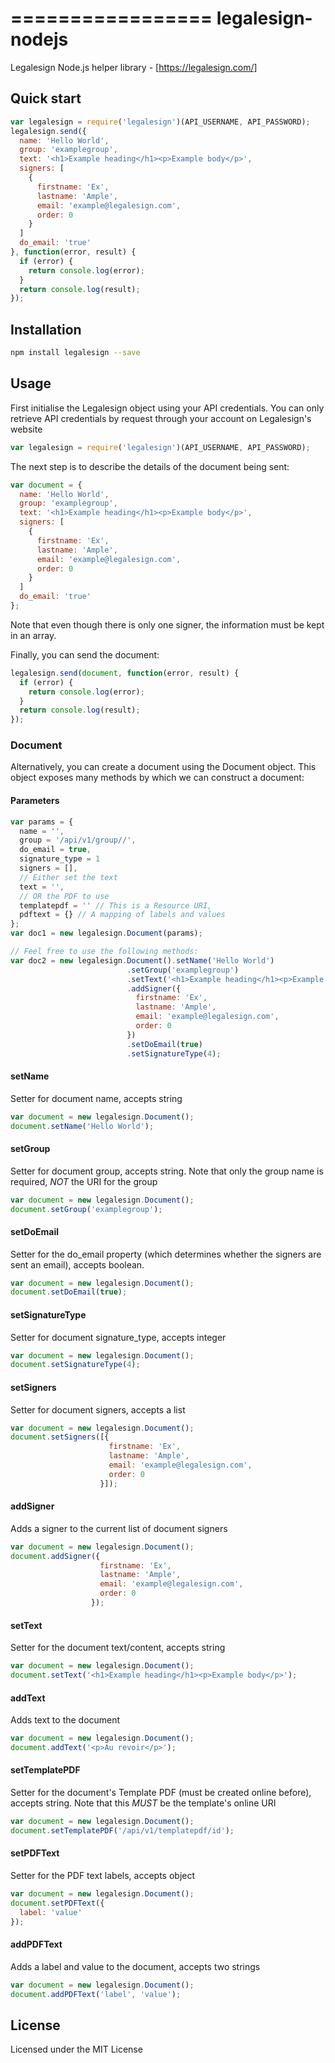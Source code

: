 =================
legalesign-nodejs
=================

Legalesign Node.js helper library - [https://legalesign.com/]

Quick start
-----------
```javascript
var legalesign = require('legalesign')(API_USERNAME, API_PASSWORD);
legalesign.send({
  name: 'Hello World',
  group: 'examplegroup',
  text: '<h1>Example heading</h1><p>Example body</p>',
  signers: [
    {
      firstname: 'Ex',
      lastname: 'Ample',
      email: 'example@legalesign.com',
      order: 0
    }
  ]
  do_email: 'true'
}, function(error, result) {
  if (error) {
    return console.log(error);
  }
  return console.log(result);
});
```

Installation
------------
```sh
npm install legalesign --save
```

Usage
-----
First initialise the Legalesign object using your API credentials. You can only
retrieve API credentials by request through your account on Legalesign's
website

```javascript
var legalesign = require('legalesign')(API_USERNAME, API_PASSWORD);
```

The next step is to describe the details of the document being sent:
```javascript
var document = {
  name: 'Hello World',
  group: 'examplegroup',
  text: '<h1>Example heading</h1><p>Example body</p>',
  signers: [
    {
      firstname: 'Ex',
      lastname: 'Ample',
      email: 'example@legalesign.com',
      order: 0
    }
  ]
  do_email: 'true'
};
```

Note that even though there is only one signer, the information must be kept in
an array.

Finally, you can send the document:

```javascript
legalesign.send(document, function(error, result) {
  if (error) {
    return console.log(error);
  }
  return console.log(result);
});
```

### Document
Alternatively, you can create a document using the Document object. This object
exposes many methods by which we can construct a document:

#### Parameters
```javascript
var params = {
  name = '',
  group = '/api/v1/group//',
  do_email = true,
  signature_type = 1
  signers = [],
  // Either set the text
  text = '',
  // OR the PDF to use
  templatepdf = '' // This is a Resource URI,
  pdftext = {} // A mapping of labels and values
};
var doc1 = new legalesign.Document(params);

// Feel free to use the following methods:
var doc2 = new legalesign.Document().setName('Hello World')
                          .setGroup('examplegroup')
                          .setText('<h1>Example heading</h1><p>Example body</p>')
                          .addSigner({
                            firstname: 'Ex',
                            lastname: 'Ample',
                            email: 'example@legalesign.com',
                            order: 0
                          })
                          .setDoEmail(true)
                          .setSignatureType(4);
```

#### setName
Setter for document name, accepts string
```javascript
var document = new legalesign.Document();
document.setName('Hello World');
```

#### setGroup
Setter for document group, accepts string. Note that only the group name is
required, *NOT* the URI for the group
```javascript
var document = new legalesign.Document();
document.setGroup('examplegroup');
```

#### setDoEmail
Setter for the do_email property (which determines whether the signers are sent
an email), accepts boolean.
```javascript
var document = new legalesign.Document();
document.setDoEmail(true);
```

#### setSignatureType
Setter for document signature_type, accepts integer
```javascript
var document = new legalesign.Document();
document.setSignatureType(4);
```

#### setSigners
Setter for document signers, accepts a list
```javascript
var document = new legalesign.Document();
document.setSigners([{
                      firstname: 'Ex',
                      lastname: 'Ample',
                      email: 'example@legalesign.com',
                      order: 0
                    }]);
```

#### addSigner
Adds a signer to the current list of document signers
```javascript
var document = new legalesign.Document();
document.addSigner({
                    firstname: 'Ex',
                    lastname: 'Ample',
                    email: 'example@legalesign.com',
                    order: 0
                  });
```

#### setText
Setter for the document text/content, accepts string
```javascript
var document = new legalesign.Document();
document.setText('<h1>Example heading</h1><p>Example body</p>');
```

#### addText
Adds text to the document
```javascript
var document = new legalesign.Document();
document.addText('<p>Au revoir</p>');
```

#### setTemplatePDF
Setter for the document's Template PDF (must be created online before), accepts
string. Note that this *MUST* be the template's online URI
```javascript
var document = new legalesign.Document();
document.setTemplatePDF('/api/v1/templatepdf/id');
```

#### setPDFText
Setter for the PDF text labels, accepts object
```javascript
var document = new legalesign.Document();
document.setPDFText({
  label: 'value'
});
```

#### addPDFText
Adds a label and value to the document, accepts two strings
```javascript
var document = new legalesign.Document();
document.addPDFText('label', 'value');
```

License
-------
Licensed under the MIT License